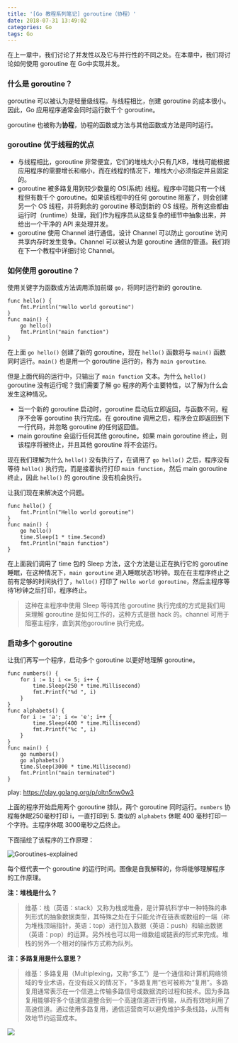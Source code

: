 ```yaml
---
title: '[Go 教程系列笔记] goroutine（协程）'
date: 2018-07-31 13:49:02
categories: Go
tags: Go
---
```


在上一章中，我们讨论了并发性以及它与并行性的不同之处。在本章中，我们将讨论如何使用 goroutine 在 Go中实现并发。

### 什么是 goroutine？

goroutine 可以被认为是轻量级线程。与线程相比，创建 goroutine 的成本很小。因此，Go 应用程序通常会同时运行数千个 goroutine。

goroutine 也被称为**协程**，协程的函数或方法与其他函数或方法是同时运行。

<!-- more -->

### goroutine 优于线程的优点

* 与线程相比，goroutine 非常便宜，它们的堆栈大小只有几KB，堆栈可能根据应用程序的需要增长和缩小，而在线程的情况下，堆栈大小必须指定并且固定的。
* goroutine 被多路复用到较少数量的 OS(系统) 线程。程序中可能只有一个线程但有数千个 goroutine。如果该线程中的任何 goroutine 阻塞了，则会创建另一个 OS 线程，并将剩余的 goroutine 移动到新的 OS 线程。所有这些都由运行时（runtime）处理，我们作为程序员从这些复杂的细节中抽象出来，并给出一个干净的 API 来处理并发。
* goroutine 使用 Channel 进行通信。设计 Channel 可以防止 goroutine 访问共享内存时发生竞争。Channel 可以被认为是 goroutine 通信的管道。我们将在下一个教程中详细讨论 Channel。

### 如何使用 goroutine？

使用关键字为函数或方法调用添加前缀 `go`，将同时运行新的 goroutine.

```
func hello() {
    fmt.Println("Hello world goroutine")
}
func main() {
    go hello()
    fmt.Println("main function")
}
```

在上面 `go hello()` 创建了新的 goroutine，现在 `hello()` 函数将与 `main()` 函数同时运行。`main()` 也是用一个 goroutine 运行的，称为 `main goroutine`.

但是上面代码的运行中，只输出了 `main function` 文本。为什么 `hello()` goroutine 没有运行呢？我们需要了解 go 程序的两个主要特性，以了解为什么会发生这种情况。

* 当一个新的 goroutine 启动时，goroutine 启动后立即返回，与函数不同，程序不会等 goroutine 执行完成。在 goroutine 调用之后，程序会立即返回到下一行代码，并忽略 goroutine 的任何返回值。
* main goroutine 会运行任何其他 goroutine，如果 main goroutine 终止，则该程序将被终止，并且其他 goroutine 将不会运行。

现在我们理解为什么 `hello()` 没有执行了，在调用了 `go hello()` 之后，程序没有等待 `hello()` 执行完，而是接着执行打印 `main function`，然后 main goroutine 终止，因此 `hello()` 的 goroutine 没有机会执行。

让我们现在来解决这个问题。

```
func hello() {
    fmt.Println("Hello world goroutine")
}
func main() {
    go hello()
    time.Sleep(1 * time.Second)
    fmt.Println("main function")
}
```

在上面我们调用了 time 包的 Sleep 方法，这个方法是让正在执行它的 goroutine 睡眠，在这种情况下，`main goroutine` 进入睡眠状态1秒钟。现在在主程序终止之前有足够的时间执行了，`hello()` 打印了 `Hello world goroutine`，然后主程序等待1秒钟之后打印，程序终止。

> 这种在主程序中使用 Sleep 等待其他 goroutine 执行完成的方式是我们用来理解 goroutine 是如何工作的，这种方式是很 hack 的。channel 可用于阻塞主程序，直到其他goroutine 执行完成。

### 启动多个 goroutine

让我们再写一个程序，启动多个 goroutine 以更好地理解 goroutine。

```
func numbers() {
    for i := 1; i <= 5; i++ {
        time.Sleep(250 * time.Millisecond)
        fmt.Printf("%d ", i)
    }
}
func alphabets() {
    for i := 'a'; i <= 'e'; i++ {
        time.Sleep(400 * time.Millisecond)
        fmt.Printf("%c ", i)
    }
}
func main() {
    go numbers()
    go alphabets()
    time.Sleep(3000 * time.Millisecond)
    fmt.Println("main terminated")
}
```

play: https://play.golang.org/p/oltn5nw0w3

上面的程序开始启用两个 goroutine 排队，两个 goroutine 同时运行。`numbers` 协程每休眠250毫秒打印 i，一直打印到 5. 类似的 `alphabets` 休眠 400 毫秒打印一个字符。主程序休眠 3000毫秒之后终止。

下面描绘了该程序的工作原理：

![Goroutines-explained](http://pa1so03xn.bkt.clouddn.com/Goroutines-explained.png)


每个框代表一个 goroutine 的运行时间。图像是自我解释的，你将能够理解程序的工作原理。

**注：堆栈是什么？**

> 维基：栈（英语：stack）又称为栈或堆叠，是计算机科学中一种特殊的串列形式的抽象数据类型，其特殊之处在于只能允许在链表或数组的一端（称为堆栈顶端指针，英语：top）进行加入数据（英语：push）和输出数据（英语：pop）的运算。另外栈也可以用一维数组或链表的形式来完成。堆栈的另外一个相对的操作方式称为队列。

**注：多路复用是什么意思？**

> 维基：多路复用（Multiplexing，又称“多工”）是一个通信和计算机网络领域的专业术语，在没有歧义的情况下，“多路复用”也可被称为“复用”。多路复用通常表示在一个信道上传输多路信号或数据流的过程和技术。因为多路复用能够将多个低速信道整合到一个高速信道进行传输，从而有效地利用了高速信道。通过使用多路复用，通信运营商可以避免维护多条线路，从而有效地节约运营成本。

![](http://pa1so03xn.bkt.clouddn.com/15326620055027.jpg)